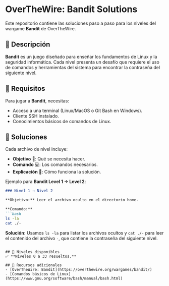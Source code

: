 # OverTheWire: Bandit Solutions

Este repositorio contiene las soluciones paso a paso para los niveles del wargame **Bandit** de OverTheWire.

## 📌 Descripción
**Bandit** es un juego diseñado para enseñar los fundamentos de Linux y la seguridad informática. Cada nivel presenta un desafío que requiere el uso de comandos y herramientas del sistema para encontrar la contraseña del siguiente nivel.

## 🚀 Requisitos
Para jugar a **Bandit**, necesitas:
- Acceso a una terminal (Linux/MacOS o Git Bash en Windows).
- Cliente SSH instalado.
- Conocimientos básicos de comandos de Linux.

## 📜 Soluciones
Cada archivo de nivel incluye:
- **Objetivo** 🎯: Qué se necesita hacer.
- **Comando** 💻: Los comandos necesarios.
- **Explicación** 📖: Cómo funciona la solución.

Ejemplo para **Bandit Level 1 → Level 2**:
```md
### Nivel 1 → Nivel 2

**Objetivo:** Leer el archivo oculto en el directorio home.

**Comando:**
```bash
ls -la
cat ./-
```

**Solución:**
Usamos `ls -la` para listar los archivos ocultos y `cat ./-` para leer el contenido del archivo `-`, que contiene la contraseña del siguiente nivel.
```

## 🎯 Niveles disponibles
✅ **Niveles 0 a 33 resueltos.**

## 📜 Recursos adicionales
- [OverTheWire: Bandit](https://overthewire.org/wargames/bandit/)
- [Comandos básicos de Linux](https://www.gnu.org/software/bash/manual/bash.html)



